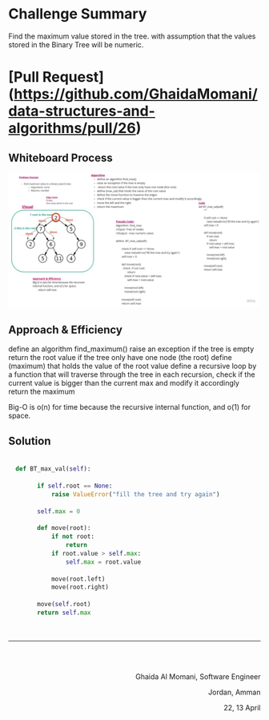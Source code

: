 # Challenge Summary

Find the maximum value stored in the tree. with assumption  that the values stored in the Binary Tree will be numeric.
# [Pull Request] (https://github.com/GhaidaMomani/data-structures-and-algorithms/pull/26)

## Whiteboard Process

![img](bt_new.jpg)

## Approach & Efficiency
define an algorithm find_maximum() raise an exception if the tree is empty return the root value if the tree only have one node (the root) define (maximum) that holds the value of the root value define a recursive loop by a function that will traverse through the tree in each recursion, check if the current value is bigger than the current max and modify it accordingly return the maximum

Big-O is o(n) for time because the recursive internal function, and o(1) for space.

## Solution

```python

  def BT_max_val(self):
 
        if self.root == None:
            raise ValueError("fill the tree and try again")

        self.max = 0

        def move(root):
            if not root:
                return
            if root.value > self.max:
                self.max = root.value

            move(root.left)
            move(root.right)

        move(self.root)
        return self.max

    
```





<hr/>
<br/><br/>

<p align="right">Ghaida Al Momani, Software Engineer</p>
<p align="right">Jordan, Amman</p>
<p align="right">22, 13 April</p>